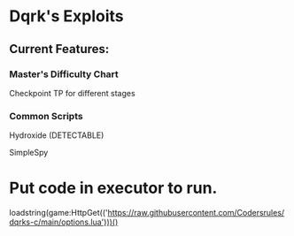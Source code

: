 # Dqrk's Exploits
## Current Features:

### Master's Difficulty Chart

Checkpoint TP for different stages

### Common Scripts

Hydroxide (DETECTABLE)

SimpleSpy

# Put code in executor to run.
loadstring(game:HttpGet(('https://raw.githubusercontent.com/Codersrules/dqrks-c/main/options.lua')))()
